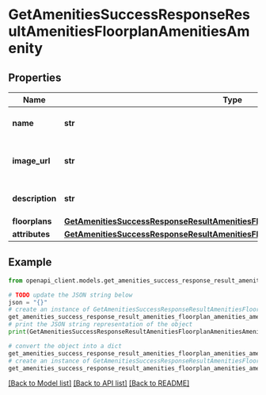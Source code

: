 # GetAmenitiesSuccessResponseResultAmenitiesFloorplanAmenitiesAmenity


## Properties

Name | Type | Description | Notes
------------ | ------------- | ------------- | -------------
**name** | **str** | Name of the floorplan amenity | 
**image_url** | **str** | URL to the image representing the amenity | [optional] 
**description** | **str** | Description of the amenity | 
**floorplans** | [**GetAmenitiesSuccessResponseResultAmenitiesFloorplanAmenitiesAmenityFloorplans**](GetAmenitiesSuccessResponseResultAmenitiesFloorplanAmenitiesAmenityFloorplans.md) |  | 
**attributes** | [**GetAmenitiesSuccessResponseResultAmenitiesFloorplanAmenitiesAmenityAttributes**](GetAmenitiesSuccessResponseResultAmenitiesFloorplanAmenitiesAmenityAttributes.md) |  | 

## Example

```python
from openapi_client.models.get_amenities_success_response_result_amenities_floorplan_amenities_amenity import GetAmenitiesSuccessResponseResultAmenitiesFloorplanAmenitiesAmenity

# TODO update the JSON string below
json = "{}"
# create an instance of GetAmenitiesSuccessResponseResultAmenitiesFloorplanAmenitiesAmenity from a JSON string
get_amenities_success_response_result_amenities_floorplan_amenities_amenity_instance = GetAmenitiesSuccessResponseResultAmenitiesFloorplanAmenitiesAmenity.from_json(json)
# print the JSON string representation of the object
print(GetAmenitiesSuccessResponseResultAmenitiesFloorplanAmenitiesAmenity.to_json())

# convert the object into a dict
get_amenities_success_response_result_amenities_floorplan_amenities_amenity_dict = get_amenities_success_response_result_amenities_floorplan_amenities_amenity_instance.to_dict()
# create an instance of GetAmenitiesSuccessResponseResultAmenitiesFloorplanAmenitiesAmenity from a dict
get_amenities_success_response_result_amenities_floorplan_amenities_amenity_from_dict = GetAmenitiesSuccessResponseResultAmenitiesFloorplanAmenitiesAmenity.from_dict(get_amenities_success_response_result_amenities_floorplan_amenities_amenity_dict)
```
[[Back to Model list]](../README.md#documentation-for-models) [[Back to API list]](../README.md#documentation-for-api-endpoints) [[Back to README]](../README.md)


